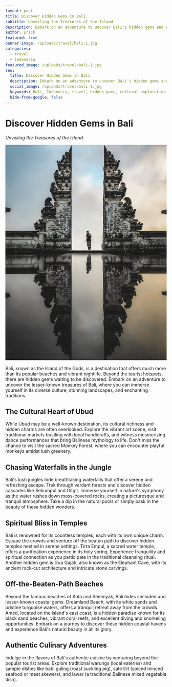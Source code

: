 ```yaml
---
layout: post
title: Discover Hidden Gems in Bali
subtitle: Unveiling the Treasures of the Island
description: Embark on an adventure to uncover Bali's hidden gems and experience its diverse culture, stunning landscapes, and enchanting traditions.
author: Erick
featured: true
banner-image: /uploads/travel/bali-1.jpg
categories:
  - travel
  - indonesia
featured_image: /uploads/travel/bali-1.jpg
seo:
  title: Discover Hidden Gems in Bali
  description: Embark on an adventure to uncover Bali's hidden gems and experience its diverse culture, stunning landscapes, and enchanting traditions.
  social_image: /uploads/travel/bali-1.jpg
  keywords: Bali, Indonesia, travel, hidden gems, cultural exploration
  hide-from-google: false
---
```


# Discover Hidden Gems in Bali

*Unveiling the Treasures of the Island*

![Bali](/uploads/travel/bali-1.jpg)

Bali, known as the Island of the Gods, is a destination that offers much more than its popular beaches and vibrant nightlife. Beyond the tourist hotspots, there are hidden gems waiting to be discovered. Embark on an adventure to uncover the lesser-known treasures of Bali, where you can immerse yourself in its diverse culture, stunning landscapes, and enchanting traditions.

## The Cultural Heart of Ubud

While Ubud may be a well-known destination, its cultural richness and hidden charms are often overlooked. Explore the vibrant art scene, visit traditional markets bustling with local handicrafts, and witness mesmerizing dance performances that bring Balinese mythology to life. Don't miss the chance to visit the sacred Monkey Forest, where you can encounter playful monkeys amidst lush greenery.

## Chasing Waterfalls in the Jungle

Bali's lush jungles hide breathtaking waterfalls that offer a serene and refreshing escape. Trek through verdant forests and discover hidden cascades like Sekumpul and Gitgit. Immerse yourself in nature's symphony as the water rushes down moss-covered rocks, creating a picturesque and tranquil atmosphere. Take a dip in the natural pools or simply bask in the beauty of these hidden wonders.

## Spiritual Bliss in Temples

Bali is renowned for its countless temples, each with its own unique charm. Escape the crowds and venture off the beaten path to discover hidden temples nestled in serene settings. Tirta Empul, a sacred water temple, offers a purification experience in its holy spring. Experience tranquility and spiritual connection as you participate in the traditional cleansing ritual. Another hidden gem is Goa Gajah, also known as the Elephant Cave, with its ancient rock-cut architecture and intricate stone carvings.

## Off-the-Beaten-Path Beaches

Beyond the famous beaches of Kuta and Seminyak, Bali hides secluded and lesser-known coastal gems. Dreamland Beach, with its white sands and pristine turquoise waters, offers a tranquil retreat away from the crowds. Amed, located on the island's east coast, is a hidden paradise known for its black sand beaches, vibrant coral reefs, and excellent diving and snorkeling opportunities. Embark on a journey to discover these hidden coastal havens and experience Bali's natural beauty in all its glory.

## Authentic Culinary Adventures

Indulge in the flavors of Bali's authentic cuisine by venturing beyond the popular tourist areas. Explore traditional warungs (local eateries) and sample dishes like babi guling (roast suckling pig), sate lilit (spiced minced seafood or meat skewers), and lawar (a traditional Balinese mixed vegetable dish).